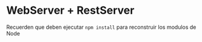 # WebServer + RestServer

Recuerden que deben ejecutar ```npm install``` para reconstruir los modulos de Node
